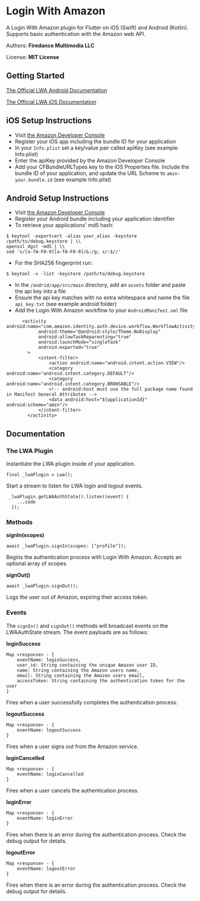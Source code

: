 # Login With Amazon

A Login With Amazon plugin for Flutter on iOS (Swift) and Android (Kotlin).  
Supports basic authentication with the Amazon web API.

Authors:  **Firedance Multimedia LLC**

License:  **MIT License**

## Getting Started
[The Official LWA Android Documentation](https://developer.amazon.com/docs/login-with-amazon/create-android-project.html#install-lwa-library)

[The Official LWA iOS Documentation](https://developer.amazon.com/docs/login-with-amazon/ios-docs.html)

## iOS Setup Instructions
- Visit [the Amazon Developer Console](https://developer.amazon.com/apps-and-games/login-with-amazon)
- Register your iOS app including the bundle ID for your application
- In your `Info.plist` set a key/value pair called apiKey (see example Info.plist)
- Enter the apiKey provided by the Amazon Developer Console
- Add your CFBundleURLTypes key to the iOS Properties file.  Include the bundle ID of your application, and update the URL Scheme to `amzn-your.bundle.id` (see example Info.plist)

## Android Setup Instructions
- Visit [the Amazon Developer Console](https://developer.amazon.com/apps-and-games/login-with-amazon)
- Register your Android bundle including your application identifier
- To retrieve your applications' md5 hash:
```
$ keytool -exportcert -alias your_alias -keystore /path/to/debug.keystore | \\
openssl dgst -md5 | \\
sed 's/[a-fA-F0-9][a-fA-F0-9]/&:/g; s/:$//'
```
- For the SHA256 fingerprint run:
```
$ keytool -v -list -keystore /path/to/debug.keystore
```
- In the `/andrid/app/src/main` directory, add an `assets` folder and paste the api key into a file
- Ensure the api key matches with no extra whitespace and name the file `api_key.txt` (see example android folder)
- Add the Login With Amazon workflow to your `AndroidManifest.xml` file

```
      <activity android:name="com.amazon.identity.auth.device.workflow.WorkflowActivity"
            android:theme="@android:style/Theme.NoDisplay"
            android:allowTaskReparenting="true"
            android:launchMode="singleTask"
            android:exported="true"
        >
            <intent-filter>
                <action android:name="android.intent.action.VIEW"/>
                <category android:name="android.intent.category.DEFAULT"/>
                <category android:name="android.intent.category.BROWSABLE"/>
                <!-- android:host must use the full package name found in Manifest General Attributes -->
                <data android:host="${applicationId}" android:scheme="amzn"/>
            </intent-filter>
        </activity>
```

## Documentation


### The LWA Plugin
Instantiate the LWA plugin inside of your application.

```
final _lwaPlugin = Lwa();
```

Start a stream to listen for LWA login and logout events.

```
 _lwaPlugin.getLWAAuthState().listen((event) {
    ...code
  });
```

### Methods

**signIn(scopes)**

```
await _lwaPlugin.signIn(scopes: ["profile"]);
```

Begins the authentication process with Login With Amazon.  Accepts an optional array of scopes.

**signOut()**

```
await _lwaPlugin.signOut();
```

Logs the user out of Amazon, expiring their access token.


### Events

The `signIn()` and `signOut()` methods will broadcast events on the LWAAuthState stream.  The event payloads are as follows:

**loginSuccess**

```
Map <response> - {
    eventName: loginSuccess,
    user_id: String containing the unique Amazon user ID,
    name: String containing the Amazon users name,
    email: String containing the Amazon users email,
    accessToken: String containing the authentication token for the user
}
```

Fires when a user successfully completes the authentication process.

**logoutSuccess**

```
Map <response> - {
    eventName: logoutSuccess
}
```

Fires when a user signs out from the Amazon service.

**loginCancelled**

```
Map <response> - {
    eventName: loginCancelled
}
```

Fires when a user cancels the authentication process.

**loginError**

```
Map <response> - {
    eventName: loginError
}
```

Fires when there is an error during the authentication process.  Check the debug output for details.

**logoutError**

```
Map <response> - {
    eventName: logoutError
}
```

Fires when there is an error during the authentication process.  Check the debug output for details.






